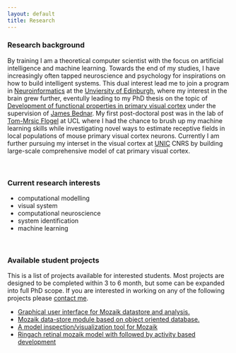 ```yaml
---
layout: default
title: Research
---
```


### Research background


By training I am a theoretical computer scientist with the focus on artificial intelligence and machine learning. Towards the end of my
studies, I have increasingly often tapped neuroscience and psychology for inspirations on how to build intelligent systems.
This dual interest lead me to join a program in [Neuroinformatics](http://www.anc.ed.ac.uk/dtc/) at the [Unviersity of Edinburgh](http://www.ed.ac.uk/home), where my interest in the brain
grew further, eventully leading to my PhD thesis on the topic of [Development of functional properties in primary visual cortex](https://www.era.lib.ed.ac.uk/handle/1842/4875) under the
supervision of [James Bednar](http://homepages.inf.ed.ac.uk/jbednar/). My first post-doctoral post was in the lab of [Tom-Mrsic Flogel](http://www.biozentrum.unibas.ch/research/groups-platforms/overview/unit/mrsic-flogel/) at UCL where I had the chance to
brush up my machine learning skills while investigating novel ways to estimate receptive fields in local populations of mouse
primary visual cortex neurons. Currently I am further pursuing my interset in the visual cortex at <a href="http://www.unic.cnrs-gif.fr/teams.html">UNIC</a> CNRS by building large-scale
comprehensive model of cat primary visual cortex.

<br>

### Current research interests

* computational modelling
* visual system
* computational neuroscience
* system identification
* machine learning

<br>


### Available student projects

This is a list of projects available for interested students. Most projects are designed to be completed
within 3 to 6 month, but some can be expanded into full PhD scope. If you are interested in working on any 
of the following projects please [contact me](/index.html).


* <a href="javascript:void(0)" onclick="$('#project1').toggle();">Graphical user interface for Mozaik datastore and analysis.</a>    
    <small id="project1" style="display: none;">
        <a href="https://github.com/antolikjan/mozaik">Mozaik</a> is a an automated workflow for large-scale neural simulations.
        Mozaik automatically records data from simulations, annotates it with metadata regarding experimental context, and stores
        them in an internal data-store. An query based interface allows analysis and visualization modules to efficiently navigate
        through the stored data based on the attached metadata. Currently, Mozaik offers only programatic API to perform these interactions
        with data-store. The goal of this project would be to write a graphical user interface frontend to the Mozaik data-store, that will
        allow users to conveniently and interactively navigate and select data from the data-store and subsequently execute on them anaysis and
        visualization routines from Mozaik libraries.      
    </small> 
* <a href="javascript:void(0)" onclick="$('#project2').toggle();">Mozaik data-store module based on object oriented database.</a><br>
    <small id="project2" style="display: none;">
        <a href="https://github.com/antolikjan/mozaik">Mozaik</a> is a an automated workflow for large-scale neural simulations,
        with a highly modular architecture. One of the core Mozaik modules is a data-store, in which recordings from simulations richly
        annotated with metadata regarding experimental context are stored. Currently the data-store module is implemented as a
        database-like system based on [Neo](http://neuralensemble.org/neo/) library for internal representation of recorded data. The goal of this project is to
        offer an alternative data-store module based around dedicated objective? database such as.     
    </small>
* <a href="javascript:void(0)" onclick="$('#project3').toggle();">A model inspection/visualization tool for Mozaik</a><br>
    <small id="project3" style="display: none;">
    <a href="https://github.com/antolikjan/mozaik">Mozaik</a> is a an automated workflow for large-scale neural simulations.
    The [model of primary visual cortex](/projects.html) developed in our lab, and implemented in Mozaik, has a complex connectivity structure. 
    Although there are various tests that the connectivity has been realized as expected, currently, there is no easy way to 
    visualize the network spatial structure and connectivity in [Mozaik](https://github.com/antolikjan/mozaik). The aim of this project is to develop a 
    model inspection and visualization tool, for Mozaik, possibly building on existing tools such as [ConnPlotter](http://arken.umb.no/~plesser/software.html), [Moogli](http://moose.ncbs.res.in/moogli/), and [NeurAnim](http://software.incf.org/software/neuranim).
    </small>
* <a href="javascript:void(0)" onclick="$('#project4').toggle();">Ringach retinal mozaik model with followed by activity based development</a><br>
    <small id="project4" style="display: none;">
    </small>
    
    
    
    
